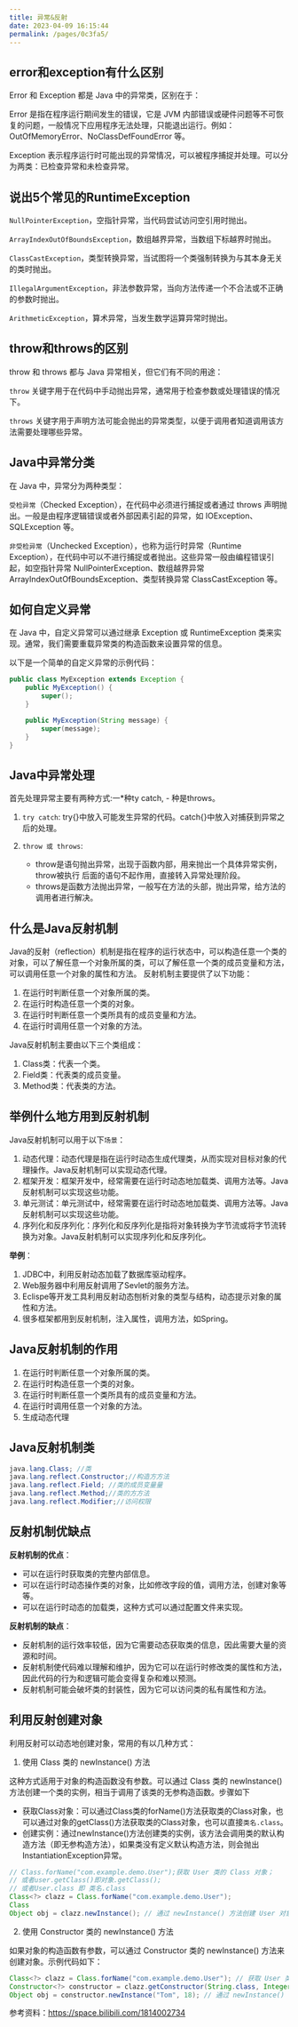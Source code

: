 ```yaml
---
title: 异常&反射
date: 2023-04-09 16:15:44
permalink: /pages/0c3fa5/
---
```

## error和exception有什么区别

Error 和 Exception 都是 Java 中的异常类，区别在于：

Error 是指在程序运行期间发生的错误，它是 JVM 内部错误或硬件问题等不可恢复的问题，一般情况下应用程序无法处理，只能退出运行。例如：OutOfMemoryError、NoClassDefFoundError 等。

Exception 表示程序运行时可能出现的异常情况，可以被程序捕捉并处理。可以分为两类：已检查异常和未检查异常。

## 说出5个常见的RuntimeException

`NullPointerException`，空指针异常，当代码尝试访问空引用时抛出。

`ArrayIndexOutOfBoundsException`，数组越界异常，当数组下标越界时抛出。

`ClassCastException`，类型转换异常，当试图将一个类强制转换为与其本身无关的类时抛出。

`IllegalArgumentException`，非法参数异常，当向方法传递一个不合法或不正确的参数时抛出。

`ArithmeticException`，算术异常，当发生数学运算异常时抛出。

## throw和throws的区别

throw 和 throws 都与 Java 异常相关，但它们有不同的用途：

`throw` 关键字用于在代码中手动抛出异常，通常用于检查参数或处理错误的情况下。

`throws` 关键字用于声明方法可能会抛出的异常类型，以便于调用者知道调用该方法需要处理哪些异常。

## Java中异常分类

在 Java 中，异常分为两种类型：

`受检异常`（Checked Exception），在代码中必须进行捕捉或者通过 throws 声明抛出。一般是由程序逻辑错误或者外部因素引起的异常，如 IOException、SQLException 等。

`非受检异常`（Unchecked Exception），也称为运行时异常（Runtime Exception），在代码中可以不进行捕捉或者抛出。这些异常一般由编程错误引起，如空指针异常 
NullPointerException、数组越界异常 ArrayIndexOutOfBoundsException、类型转换异常 ClassCastException 等。

## 如何自定义异常

在 Java 中，自定义异常可以通过继承 Exception 或 RuntimeException 类来实现。通常，我们需要重载异常类的构造函数来设置异常的信息。

以下是一个简单的自定义异常的示例代码：

``` java
public class MyException extends Exception {
    public MyException() {
        super();
    }

    public MyException(String message) {
        super(message);
    }
}
```
## Java中异常处理

首先处理异常主要有两种方式:一*种ty catch, - 种是throws。
1. `try catch`:
try{}中放入可能发生异常的代码。catch{}中放入对捕获到异常之后的处理。

2. `throw 或 throws`:
    - throw是语句抛出异常，出现于函数内部，用来抛出一个具体异常实例，throw被执行 后面的语句不起作用，直接转入异常处理阶段。 
    - throws是函数方法抛出异常，一般写在方法的头部，抛出异常，给方法的调用者进行解决。

## 什么是Java反射机制
Java的反射（reflection）机制是指在程序的运行状态中，可以构造任意一个类的对象，可以了解任意一个对象所属的类，可以了解任意一个类的成员变量和方法，可以调用任意一个对象的属性和方法。 反射机制主要提供了以下功能：

1. 在运行时判断任意一个对象所属的类。
2. 在运行时构造任意一个类的对象。
3. 在运行时判断任意一个类所具有的成员变量和方法。
4. 在运行时调用任意一个对象的方法。

Java反射机制主要由以下三个类组成：

1. Class类：代表一个类。
2. Field类：代表类的成员变量。
3. Method类：代表类的方法。

## 举例什么地方用到反射机制
Java反射机制可以用于以下`场景`：

1. 动态代理：动态代理是指在运行时动态生成代理类，从而实现对目标对象的代理操作。Java反射机制可以实现动态代理。
2. 框架开发：框架开发中，经常需要在运行时动态地加载类、调用方法等。Java反射机制可以实现这些功能。
3. 单元测试：单元测试中，经常需要在运行时动态地加载类、调用方法等。Java反射机制可以实现这些功能。
4. 序列化和反序列化：序列化和反序列化是指将对象转换为字节流或将字节流转换为对象。Java反射机制可以实现序列化和反序列化。

**举例**：

1. JDBC中，利用反射动态加载了数据库驱动程序。
2. Web服务器中利用反射调用了Sevlet的服务方法。
3. Eclispe等开发工具利用反射动态刨析对象的类型与结构，动态提示对象的属性和方法。
4. 很多框架都用到反射机制，注入属性，调用方法，如Spring。

## Java反射机制的作用
1. 在运行时判断任意一个对象所属的类。
2. 在运行时构造任意一个类的对象。
3. 在运行时判断任意一个类所具有的成员变量和方法。
4. 在运行时调用任意一个对象的方法。
5. 生成动态代理

## Java反射机制类
``` java
java.lang.Class; //类
java.lang.reflect.Constructor;//构造⽅方法
java.lang.reflect.Field; //类的成员变量量
java.lang.reflect.Method;//类的⽅方法
java.lang.reflect.Modifier;//访问权限
```
## 反射机制优缺点

**反射机制的优点**：

- 可以在运行时获取类的完整内部信息。
- 可以在运行时动态操作类的对象，比如修改字段的值，调用方法，创建对象等等。
- 可以在运行时动态的加载类，这种方式可以通过配置文件来实现。

**反射机制的缺点**：

- 反射机制的运行效率较低，因为它需要动态获取类的信息，因此需要大量的资源和时间。
- 反射机制使代码难以理解和维护，因为它可以在运行时修改类的属性和方法，因此代码的行为和逻辑可能会变得复杂和难以预测。
- 反射机制可能会破坏类的封装性，因为它可以访问类的私有属性和方法。

## 利用反射创建对象

利用反射可以动态地创建对象，常用的有以几种方式：

1. 使用 Class 类的 newInstance() 方法

这种方式适用于对象的构造函数没有参数。可以通过 Class 类的 newInstance() 方法创建一个类的实例，相当于调用了该类的无参构造函数。步骤如下
- 获取Class对象：可以通过Class类的forName()方法获取类的Class对象，也可以通过对象的getClass()方法获取类的Class对象，也可以直接`类名.class`。
- 创建实例：通过newInstance()方法创建类的实例，该方法会调用类的默认构造方法（即无参构造方法），如果类没有定义默认构造方法，则会抛出InstantiationException异常。
``` java
// Class.forName("com.example.demo.User");获取 User 类的 Class 对象；
// 或者user.getClass()即对象.getClass(); 
// 或者User.class 即 类名.class
Class<?> clazz = Class.forName("com.example.demo.User"); 
Class
Object obj = clazz.newInstance(); // 通过 newInstance() 方法创建 User 对象
```
2. 使用 Constructor 类的 newInstance() 方法

如果对象的构造函数有参数，可以通过 Constructor 类的 newInstance() 方法来创建对象。示例代码如下：

``` java
Class<?> clazz = Class.forName("com.example.demo.User"); // 获取 User 类的 Class 对象
Constructor<?> constructor = clazz.getConstructor(String.class, Integer.class); // 获取有参构造函数
Object obj = constructor.newInstance("Tom", 18); // 通过 newInstance() 方法创建 User 对象
```

参考资料：https://space.bilibili.com/1814002734